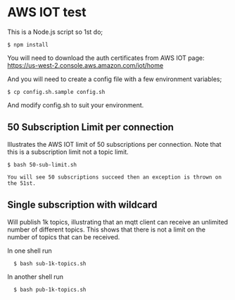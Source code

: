 
# AWS IOT test

This is a Node.js script so 1st do;

    $ npm install

You will need to download the auth certificates from AWS IOT page: https://us-west-2.console.aws.amazon.com/iot/home

And you will need to create a config file with a few environment variables;

    $ cp config.sh.sample config.sh

And modify config.sh to suit your environment.

## 50 Subscription Limit per connection

Illustrates the AWS IOT limit of 50 subscriptions per connection. Note that this is a subscription limit not a topic limit.

    $ bash 50-sub-limit.sh

    You will see 50 subscriptions succeed then an exception is thrown on the 51st.

## Single subscription with wildcard

Will publish 1k topics, illustrating that an mqtt client can receive an unlimited number of different topics. This shows that there is not a limit on the number of topics that can be received.

  In one shell run

      $ bash sub-1k-topics.sh

  In another shell run

      $ bash pub-1k-topics.sh
